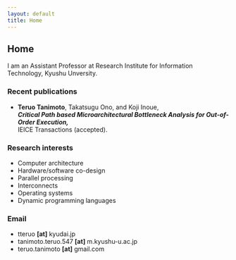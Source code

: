 ```yaml
---
layout: default
title: Home
---
```


## Home

I am an Assistant Professor at Research Institute for Information Technology, Kyushu Unversity.

### Recent publications
  - __Teruo Tanimoto__, Takatsugu Ono, and Koji Inoue,  
    ***Critical Path based Microarchitectural Bottleneck Analysis for Out-of-Order Execution,***  
    IEICE Transactions (accepted).

### Research interests
  - Computer architecture
  - Hardware/software co-design
  - Parallel processing
  - Interconnects
  - Operating systems
  - Dynamic programming languages

### Email
  - tteruo __[at]__ kyudai.jp
  - tanimoto.teruo.547 __[at]__ m.kyushu-u.ac.jp
  - teruo.tanimoto __[at]__ gmail.com
